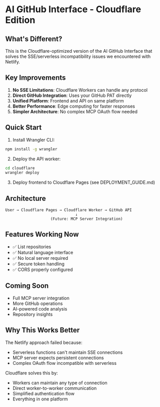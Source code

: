 # AI GitHub Interface - Cloudflare Edition

## What's Different?

This is the Cloudflare-optimized version of the AI GitHub Interface that solves the SSE/serverless incompatibility issues we encountered with Netlify.

## Key Improvements

1. **No SSE Limitations**: Cloudflare Workers can handle any protocol
2. **Direct GitHub Integration**: Uses your GitHub PAT directly
3. **Unified Platform**: Frontend and API on same platform
4. **Better Performance**: Edge computing for faster responses
5. **Simpler Architecture**: No complex MCP OAuth flow needed

## Quick Start

1. Install Wrangler CLI:
```bash
npm install -g wrangler
```

2. Deploy the API worker:
```bash
cd cloudflare
wrangler deploy
```

3. Deploy frontend to Cloudflare Pages (see DEPLOYMENT_GUIDE.md)

## Architecture

```
User → Cloudflare Pages → Cloudflare Worker → GitHub API
                               ↓
                    (Future: MCP Server Integration)
```

## Features Working Now

- ✅ List repositories
- ✅ Natural language interface
- ✅ No local server required
- ✅ Secure token handling
- ✅ CORS properly configured

## Coming Soon

- Full MCP server integration
- More GitHub operations
- AI-powered code analysis
- Repository insights

## Why This Works Better

The Netlify approach failed because:
- Serverless functions can't maintain SSE connections
- MCP server expects persistent connections
- Complex OAuth flow incompatible with serverless

Cloudflare solves this by:
- Workers can maintain any type of connection
- Direct worker-to-worker communication
- Simplified authentication flow
- Everything in one platform